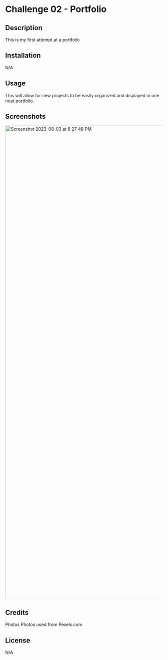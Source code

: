 # Challenge 02 - Portfolio

## Description

This is my first attempt at a portfolio

## Installation

N/A

## Usage

This will allow for new projects to be easily organized and displayed in one neat portfolio. 

## Screenshots

<img width="1512" alt="Screenshot 2023-08-03 at 6 27 48 PM" src="https://github.com/TylerJMalone/Portfolio1/assets/135089114/185cb43c-0d7b-4251-9ffc-4b6fc8b77d28">


## Credits



Photos
Photos used from Pexels.com

## License

N/A
